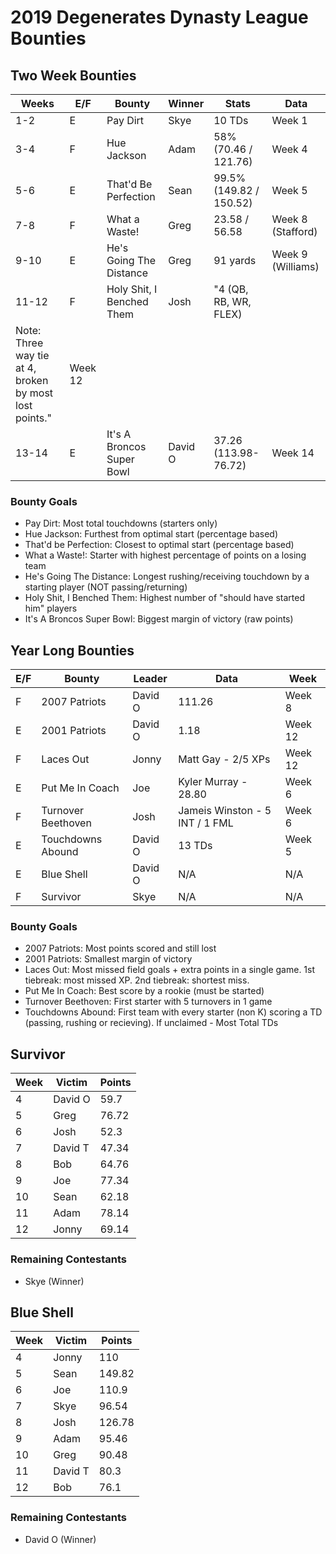 # 2019 Degenerates Dynasty League Bounties

## Two Week Bounties

| Weeks                                                   | E/F     | Bounty                    | Winner  | Stats                        | Data                |
|---------------------------------------------------------|---------|---------------------------|---------|------------------------------|---------------------|
| 1\-2                                                    | E       | Pay Dirt                  | Skye    | 10 TDs                       | Week 1              |
| 3\-4                                                    | F       | Hue Jackson               | Adam    | 58% \(70\.46 / 121\.76\)     | Week 4              |
| 5\-6                                                    | E       | That'd Be Perfection      | Sean    | 99\.5% \(149\.82 / 150\.52\) | Week 5              |
| 7\-8                                                    | F       | What a Waste\!            | Greg    | 23\.58 / 56\.58              | Week 8 \(Stafford\) |
| 9\-10                                                   | E       | He's Going The Distance   | Greg    | 91 yards                     | Week 9 \(Williams\) |
| 11\-12                                                  | F       | Holy Shit, I Benched Them | Josh    | "4 \(QB, RB, WR, FLEX\)      |
| Note: Three way tie at 4, broken by most lost points\." | Week 12 |
| 13\-14                                                  | E       | It's A Broncos Super Bowl | David O | 37\.26 \(113\.98\-76\.72\)   | Week 14             |

### Bounty Goals

  - Pay Dirt: Most total touchdowns (starters only)
  - Hue Jackson: Furthest from optimal start (percentage based)
  - That'd be Perfection: Closest to optimal start (percentage based)
  - What a Waste!: Starter with highest percentage of points on a losing team
  - He's Going The Distance: Longest rushing/receiving touchdown by a starting player (NOT passing/returning)
  - Holy Shit, I Benched Them: Highest number of "should have started him" players
  - It's A Broncos Super Bowl: Biggest margin of victory (raw points)

## Year Long Bounties

| E/F | Bounty             | Leader  | Data                            | Week    |
|-----|--------------------|---------|---------------------------------|---------|
| F   | 2007 Patriots      | David O | 111\.26                         | Week 8  |
| E   | 2001 Patriots      | David O | 1\.18                           | Week 12 |
| F   | Laces Out          | Jonny   | Matt Gay \- 2/5 XPs             | Week 12 |
| E   | Put Me In Coach    | Joe     | Kyler Murray \- 28\.80          | Week 6  |
| F   | Turnover Beethoven | Josh    | Jameis Winston \- 5 INT / 1 FML | Week 6  |
| E   | Touchdowns Abound  | David O | 13 TDs                          | Week 5  |
| E   | Blue Shell         | David O | N/A                             | N/A     |
| F   | Survivor           | Skye    | N/A                             | N/A     |


### Bounty Goals

  - 2007 Patriots: Most points scored and still lost
  - 2001 Patriots: Smallest margin of victory
  - Laces Out: Most missed field goals + extra points in a single game.  1st tiebreak: most missed XP.  2nd tiebreak: shortest miss.
  - Put Me In Coach: Best score by a rookie (must be started)
  - Turnover Beethoven: First starter with 5 turnovers in 1 game
  - Touchdowns Abound: First team with every starter (non K) scoring a TD (passing, rushing or recieving).  If unclaimed - Most Total TDs

## Survivor

| Week | Victim  | Points |
|------|---------|--------|
| 4    | David O | 59\.7  |
| 5    | Greg    | 76\.72 |
| 6    | Josh    | 52\.3  |
| 7    | David T | 47\.34 |
| 8    | Bob     | 64\.76 |
| 9    | Joe     | 77\.34 |
| 10   | Sean    | 62\.18 |
| 11   | Adam    | 78\.14 |
| 12   | Jonny   | 69\.14 |

### Remaining Contestants

  - Skye (Winner)

## Blue Shell

| Week | Victim  | Points  |
|------|---------|---------|
| 4    | Jonny   | 110     |
| 5    | Sean    | 149\.82 |
| 6    | Joe     | 110\.9  |
| 7    | Skye    | 96\.54  |
| 8    | Josh    | 126\.78 |
| 9    | Adam    | 95\.46  |
| 10   | Greg    | 90\.48  |
| 11   | David T | 80\.3   |
| 12   | Bob     | 76\.1   |

### Remaining Contestants

  - David O (Winner)